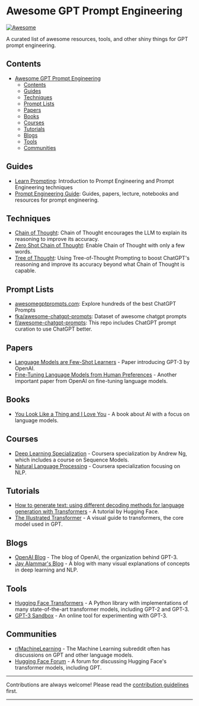 # Awesome GPT Prompt Engineering

[![Awesome](https://awesome.re/badge.svg)](https://awesome.re)

A curated list of awesome resources, tools, and other shiny things for GPT prompt engineering.

## Contents

- [Awesome GPT Prompt Engineering](#awesome-gpt-prompt-engineering)
	- [Contents](#contents)
	- [Guides](#guides)
	- [Techniques](#techniques)
	- [Prompt Lists](#prompt-lists)
	- [Papers](#papers)
	- [Books](#books)
	- [Courses](#courses)
	- [Tutorials](#tutorials)
	- [Blogs](#blogs)
	- [Tools](#tools)
	- [Communities](#communities)

## Guides

- [Learn Prompting](https://learnprompting.org/docs/category/-basics): Introduction to Prompt Engineering and Prompt Engineering techniques
- [Prompt Engineering Guide](https://github.com/dair-ai/Prompt-Engineering-Guide):  Guides, papers, lecture, notebooks and resources for prompt engineering.

## Techniques

- [Chain of Thought](https://learnprompting.org/docs/intermediate/chain_of_thought): Chain of Thought encourages the LLM to explain its reasoning to improve its accuracy.
- [Zero Shot Chain of Thought](https://learnprompting.org/docs/intermediate/zero_shot_cot): Enable Chain of Thought with only a few words.
- [Tree of Thought](https://github.com/dave1010/tree-of-thought-prompting):  Using Tree-of-Thought Prompting to boost ChatGPT's reasoning and improve its accuracy beyond what Chain of Thought is capable.

## Prompt Lists

- [awesomegptprompts.com](https://www.awesomegptprompts.com/): Explore hundreds of the best ChatGPT Prompts
- [fka/awesome-chatgpt-prompts](https://huggingface.co/datasets/fka/awesome-chatgpt-prompts): Dataset of awesome chatgpt prompts
- [f/awesome-chatgpt-prompts](https://github.com/f/awesome-chatgpt-prompts):  This repo includes ChatGPT prompt curation to use ChatGPT better. 

## Papers

- [Language Models are Few-Shot Learners](https://arxiv.org/abs/2005.14165) - Paper introducing GPT-3 by OpenAI.
- [Fine-Tuning Language Models from Human Preferences](https://arxiv.org/abs/1909.08593) - Another important paper from OpenAI on fine-tuning language models.

## Books

- [You Look Like a Thing and I Love You](https://janelleshane.com/book-you-look-like-a-thing-and-i-love-you) - A book about AI with a focus on language models.

## Courses

- [Deep Learning Specialization](https://www.coursera.org/specializations/deep-learning) - Coursera specialization by Andrew Ng, which includes a course on Sequence Models.
- [Natural Language Processing](https://www.coursera.org/specializations/natural-language-processing) - Coursera specialization focusing on NLP.

## Tutorials

- [How to generate text: using different decoding methods for language generation with Transformers](https://huggingface.co/blog/how-to-generate) - A tutorial by Hugging Face.
- [The Illustrated Transformer](http://jalammar.github.io/illustrated-transformer/) - A visual guide to transformers, the core model used in GPT.

## Blogs

- [OpenAI Blog](https://openai.com/blog/) - The blog of OpenAI, the organization behind GPT-3.
- [Jay Alammar's Blog](http://jalammar.github.io/) - A blog with many visual explanations of concepts in deep learning and NLP.

## Tools

- [Hugging Face Transformers](https://github.com/huggingface/transformers) - A Python library with implementations of many state-of-the-art transformer models, including GPT-2 and GPT-3.
- [GPT-3 Sandbox](https://gpt3demo.com/) - An online tool for experimenting with GPT-3.

## Communities

- [r/MachineLearning](https://www.reddit.com/r/MachineLearning/) - The Machine Learning subreddit often has discussions on GPT and other language models.
- [Hugging Face Forum](https://discuss.huggingface.co/) - A forum for discussing Hugging Face's transformer models, including GPT.

---

Contributions are always welcome! Please read the [contribution guidelines](contributing.md) first.

---